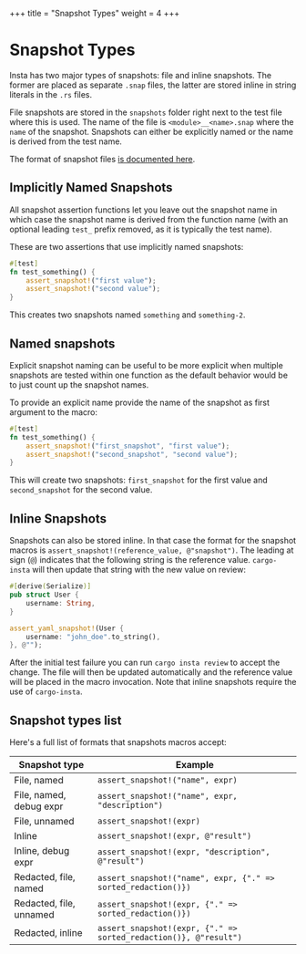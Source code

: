 +++
title = "Snapshot Types"
weight = 4
+++

# Snapshot Types

Insta has two major types of snapshots: file and inline snapshots. The former
are placed as separate `.snap` files, the latter are stored inline in string
literals in the `.rs` files.

File snapshots are stored in the `snapshots` folder right next to the test file
where this is used. The name of the file is `<module>__<name>.snap` where
the `name` of the snapshot. Snapshots can either be explicitly named or the
name is derived from the test name.

The format of snapshot files [is documented here](../snapshot-files/).

## Implicitly Named Snapshots

All snapshot assertion functions let you leave out the snapshot name in which
case the snapshot name is derived from the function name (with an optional
leading `test_` prefix removed, as it is typically the test name).

These are two assertions that use implicitly named snapshots:

```rust
#[test]
fn test_something() {
    assert_snapshot!("first value");
    assert_snapshot!("second value");
}
```

This creates two snapshots named `something` and `something-2`.

## Named snapshots

Explicit snapshot naming can be useful to be more explicit when multiple
snapshots are tested within one function as the default behavior would be to
just count up the snapshot names.

To provide an explicit name provide the name of the snapshot as first
argument to the macro:

```rust
#[test]
fn test_something() {
    assert_snapshot!("first_snapshot", "first value");
    assert_snapshot!("second_snapshot", "second value");
}
```

This will create two snapshots: `first_snapshot` for the first value and
`second_snapshot` for the second value.

## Inline Snapshots

Snapshots can also be stored inline. In that case the format
for the snapshot macros is `assert_snapshot!(reference_value, @"snapshot")`.
The leading at sign (`@`) indicates that the following string is the
reference value. `cargo-insta` will then update that string with the new
value on review:

```rust
#[derive(Serialize)]
pub struct User {
    username: String,
}

assert_yaml_snapshot!(User {
    username: "john_doe".to_string(),
}, @"");
```

After the initial test failure you can run `cargo insta review` to
accept the change. The file will then be updated automatically and the
reference value will be placed in the macro invocation. Note that inline
snapshots require the use of `cargo-insta`.

## Snapshot types list

Here's a full list of formats that snapshots macros accept:

| Snapshot type           | Example                                                          |
| ----------------------- | ---------------------------------------------------------------- |
| File, named             | `assert_snapshot!("name", expr)`                                 |
| File, named, debug expr | `assert_snapshot!("name", expr, "description")`                  |
| File, unnamed           | `assert_snapshot!(expr)`                                         |
| Inline                  | `assert_snapshot!(expr, @"result")`                              |
| Inline, debug expr      | `assert_snapshot!(expr, "description", @"result")`               |
| Redacted, file, named   | `assert_snapshot!("name", expr, {"." => sorted_redaction()})`    |
| Redacted, file, unnamed | `assert_snapshot!(expr, {"." => sorted_redaction()})`            |
| Redacted, inline        | `assert_snapshot!(expr, {"." => sorted_redaction()}, @"result")` |
